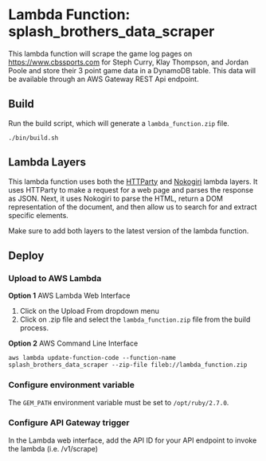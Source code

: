 # Lambda Function: splash_brothers_data_scraper

This lambda function will scrape the game log pages on https://www.cbssports.com
for Steph Curry, Klay Thompson, and Jordan Poole and store their 3 point game data
in a DynamoDB table. This data will be available through an AWS Gateway REST Api
endpoint.

## Build

Run the build script, which will generate a `lambda_function.zip` file.

```
./bin/build.sh
```

## Lambda Layers

This lambda function uses both the [HTTParty](../lambda_layers/httparty/) and
[Nokogiri](../lambda_layers/nokogiri/) lambda layers. It uses HTTParty to make
a request for a web page and parses the response as JSON. Next, it uses Nokogiri
to parse the HTML, return a DOM representation of the document, and then allow us
to search for and extract specific elements.

Make sure to add both layers to the latest version of the lambda function.

## Deploy

### Upload to AWS Lambda

**Option 1** AWS Lambda Web Interface

1. Click on the Upload From dropdown menu
2. Click on .zip file and select the `lambda_function.zip` file from the build process.

**Option 2** AWS Command Line Interface

```
aws lambda update-function-code --function-name splash_brothers_data_scraper --zip-file fileb://lambda_function.zip
```

### Configure environment variable

The `GEM_PATH` environment variable must be set to `/opt/ruby/2.7.0`.

### Configure API Gateway trigger

In the Lambda web interface, add the API ID for your API endpoint to invoke the lambda (i.e. /v1/scrape)
